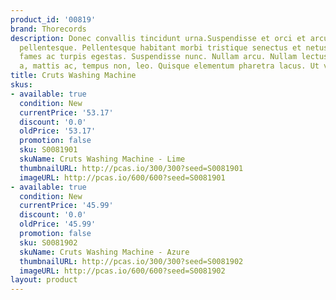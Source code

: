 ```yaml
---
product_id: '00819'
brand: Thorecords
description: Donec convallis tincidunt urna.Suspendisse et orci et arcu porttitor
  pellentesque. Pellentesque habitant morbi tristique senectus et netus et malesuada
  fames ac turpis egestas. Suspendisse nunc. Nullam arcu. Nullam lectus mauris, luctus
  a, mattis ac, tempus non, leo. Quisque elementum pharetra lacus. Ut vitae turpis.
title: Cruts Washing Machine
skus:
- available: true
  condition: New
  currentPrice: '53.17'
  discount: '0.0'
  oldPrice: '53.17'
  promotion: false
  sku: S0081901
  skuName: Cruts Washing Machine - Lime
  thumbnailURL: http://pcas.io/300/300?seed=S0081901
  imageURL: http://pcas.io/600/600?seed=S0081901
- available: true
  condition: New
  currentPrice: '45.99'
  discount: '0.0'
  oldPrice: '45.99'
  promotion: false
  sku: S0081902
  skuName: Cruts Washing Machine - Azure
  thumbnailURL: http://pcas.io/300/300?seed=S0081902
  imageURL: http://pcas.io/600/600?seed=S0081902
layout: product
---
```

